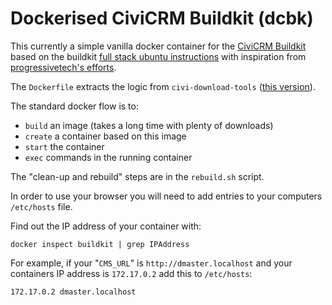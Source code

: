 # Dockerised CiviCRM Buildkit (dcbk)

This currently a simple vanilla docker container for the
[CiviCRM Buildkit](https://github.com/civicrm/civicrm-buildkit)
based on the buildkit
[full stack ubuntu instructions](https://github.com/civicrm/civicrm-buildkit/blob/master/doc/download-ubuntu.md)
with inspiration from
[progressivetech's efforts](https://github.com/progressivetech/docker-civicrm-buildkit).

The `Dockerfile` extracts the logic from `civi-download-tools`
([this version](https://github.com/civicrm/civicrm-buildkit/blob/7641b2ae6109225b24fb7e25f68d57a8f8493e29/bin/civi-download-tools)).

The standard docker flow is to:

* `build` an image (takes a long time with plenty of downloads)
* `create` a container based on this image
* `start` the container
* `exec` commands in the running container

The "clean-up and rebuild" steps are in the `rebuild.sh` script.

In order to use your browser you will need to add entries to your computers `/etc/hosts` file.

Find out the IP address of your container with:

    docker inspect buildkit | grep IPAddress

For example, if your "`CMS_URL`" is `http://dmaster.localhost` and
your containers IP address is `172.17.0.2` add this to `/etc/hosts`:

    172.17.0.2 dmaster.localhost

